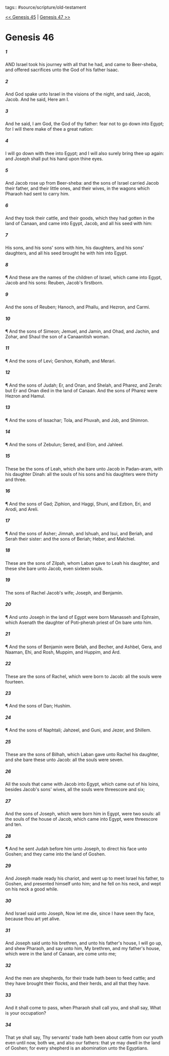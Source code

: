 tags:: #source/scripture/old-testament

[<< Genesis 45](old-testament/01_Genesis/Genesis_45.md) | [Genesis 47 >>](old-testament/01_Genesis/Genesis_47.md)

# Genesis 46

##### 1

AND Israel took his journey with all that he had, and came to Beer-sheba, and offered sacrifices unto the God of his father Isaac.

##### 2

And God spake unto Israel in the visions of the night, and said, Jacob, Jacob. And he said, Here am I.

##### 3

And he said, I am God, the God of thy father: fear not to go down into Egypt; for I will there make of thee a great nation:

##### 4

I will go down with thee into Egypt; and I will also surely bring thee up again: and Joseph shall put his hand upon thine eyes.

##### 5

And Jacob rose up from Beer-sheba: and the sons of Israel carried Jacob their father, and their little ones, and their wives, in the wagons which Pharaoh had sent to carry him.

##### 6

And they took their cattle, and their goods, which they had gotten in the land of Canaan, and came into Egypt, Jacob, and all his seed with him:

##### 7

His sons, and his sons' sons with him, his daughters, and his sons' daughters, and all his seed brought he with him into Egypt.

##### 8

¶ And these are the names of the children of Israel, which came into Egypt, Jacob and his sons: Reuben, Jacob's firstborn.

##### 9

And the sons of Reuben; Hanoch, and Phallu, and Hezron, and Carmi.

##### 10

¶ And the sons of Simeon; Jemuel, and Jamin, and Ohad, and Jachin, and Zohar, and Shaul the son of a Canaanitish woman.

##### 11

¶ And the sons of Levi; Gershon, Kohath, and Merari.

##### 12

¶ And the sons of Judah; Er, and Onan, and Shelah, and Pharez, and Zerah: but Er and Onan died in the land of Canaan. And the sons of Pharez were Hezron and Hamul.

##### 13

¶ And the sons of Issachar; Tola, and Phuvah, and Job, and Shimron.

##### 14

¶ And the sons of Zebulun; Sered, and Elon, and Jahleel.

##### 15

These be the sons of Leah, which she bare unto Jacob in Padan-aram, with his daughter Dinah: all the souls of his sons and his daughters were thirty and three.

##### 16

¶ And the sons of Gad; Ziphion, and Haggi, Shuni, and Ezbon, Eri, and Arodi, and Areli.

##### 17

¶ And the sons of Asher; Jimnah, and Ishuah, and Isui, and Beriah, and Serah their sister: and the sons of Beriah; Heber, and Malchiel.

##### 18

These are the sons of Zilpah, whom Laban gave to Leah his daughter, and these she bare unto Jacob, even sixteen souls.

##### 19

The sons of Rachel Jacob's wife; Joseph, and Benjamin.

##### 20

¶ And unto Joseph in the land of Egypt were born Manasseh and Ephraim, which Asenath the daughter of Poti-pherah priest of On bare unto him.

##### 21

¶ And the sons of Benjamin were Belah, and Becher, and Ashbel, Gera, and Naaman, Ehi, and Rosh, Muppim, and Huppim, and Ard.

##### 22

These are the sons of Rachel, which were born to Jacob: all the souls were fourteen.

##### 23

¶ And the sons of Dan; Hushim.

##### 24

¶ And the sons of Naphtali; Jahzeel, and Guni, and Jezer, and Shillem.

##### 25

These are the sons of Bilhah, which Laban gave unto Rachel his daughter, and she bare these unto Jacob: all the souls were seven.

##### 26

All the souls that came with Jacob into Egypt, which came out of his loins, besides Jacob's sons' wives, all the souls were threescore and six;

##### 27

And the sons of Joseph, which were born him in Egypt, were two souls: all the souls of the house of Jacob, which came into Egypt, were threescore and ten.

##### 28

¶ And he sent Judah before him unto Joseph, to direct his face unto Goshen; and they came into the land of Goshen.

##### 29

And Joseph made ready his chariot, and went up to meet Israel his father, to Goshen, and presented himself unto him; and he fell on his neck, and wept on his neck a good while.

##### 30

And Israel said unto Joseph, Now let me die, since I have seen thy face, because thou art yet alive.

##### 31

And Joseph said unto his brethren, and unto his father's house, I will go up, and shew Pharaoh, and say unto him, My brethren, and my father's house, which were in the land of Canaan, are come unto me;

##### 32

And the men are shepherds, for their trade hath been to feed cattle; and they have brought their flocks, and their herds, and all that they have.

##### 33

And it shall come to pass, when Pharaoh shall call you, and shall say, What is your occupation?

##### 34

That ye shall say, Thy servants' trade hath been about cattle from our youth even until now, both we, and also our fathers: that ye may dwell in the land of Goshen; for every shepherd is an abomination unto the Egyptians.
